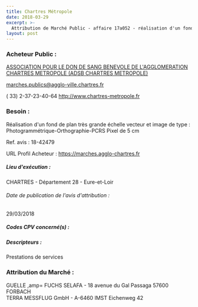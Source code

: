 ```yaml
---
title: Chartres Métropole
date: 2018-03-29
excerpt: >-
  Attribution de Marché Public - affaire 17a052 - réalisation d'un fond de plan très grande échelle vecteur et image de type : photogrammétrique-orthographie-pcrs
layout: post
---
```


### Acheteur Public : 
<a href="/acheteur-34/siren-798010393"> ASSOCIATION POUR LE DON DE SANG BENEVOLE DE L'AGGLOMERATION CHARTRES METROPOLE (ADSB CHARTRES METROPOLE)</a><br/>



marches.publics@agglo-ville.chartres.fr

( 33) 2-37-23-40-64
http://www.chartres-metropole.fr
### Besoin :

Réalisation d'un fond de plan très grande échelle vecteur et image de type : Photogrammétrique-Orthographie-PCRS Pixel de 5 cm

Ref. avis : 18-42479

URL Profil Acheteur : https://marches.agglo-chartres.fr

##### Lieu d'exécution :

CHARTRES - Département 28 - Eure-et-Loir

###### Date de publication de l'avis d'attribution : 
29/03/2018

##### Codes CPV concerné(s) :

##### Descripteurs :
Prestations de services <br/>

### Attribution du Marché :
GUELLE ,amp= FUCHS SELAFA - 18 avenue du Gal Passaga 57600 FORBACH <br/>
TERRA MESSFLUG GmbH - A-6460 IMST  Eichenweg 42 <br/>
